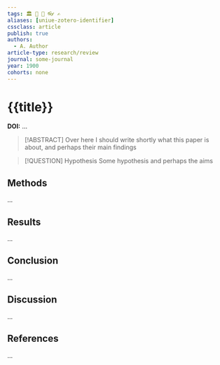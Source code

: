 ```yaml
---
tags: 🏛 🔬 🚀 👓 ✍️
aliases: [uniue-zotero-identifier]
cssclass: article
publish: true
authors:
  - A. Author
article-type: research/review
journal: some-journal
year: 1900
cohorts: none
---
```

# {{title}}
**DOI:** ...

> [!ABSTRACT]
> Over here I should write shortly what this paper is about, and perhaps their main findings

> [!QUESTION] Hypothesis
> Some hypothesis and perhaps the aims

## Methods
...

## Results
...

## Conclusion
...

## Discussion
...

## References
...